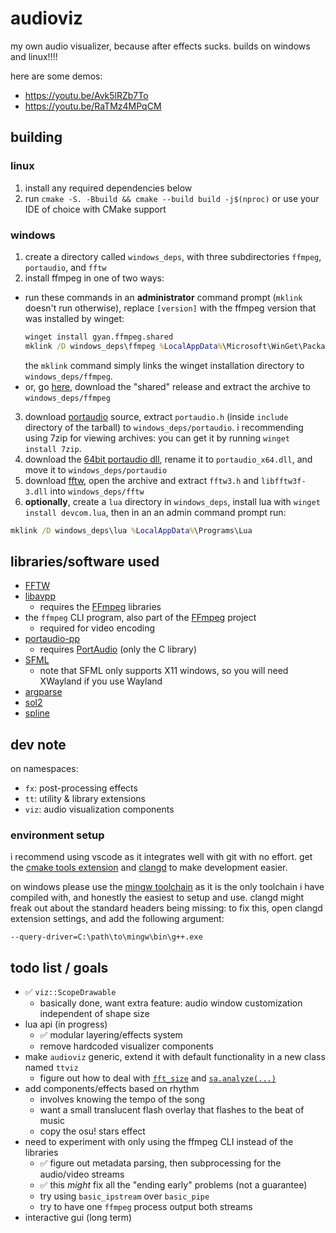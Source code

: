 # audioviz
my own audio visualizer, because after effects sucks.
builds on windows and linux!!!!

here are some demos:
- https://youtu.be/Avk5lRZb7To
- https://youtu.be/RaTMz4MPqCM

## building
### linux
1. install any required dependencies below
2. run `cmake -S. -Bbuild && cmake --build build -j$(nproc)` or use your IDE of choice with CMake support

### windows
1. create a directory called `windows_deps`, with three subdirectories `ffmpeg`, `portaudio`, and `fftw`
2. install ffmpeg in one of two ways:
  - run these commands in an **administrator** command prompt (`mklink` doesn't run otherwise), replace `[version]` with the ffmpeg version that was installed by winget:
    ```cmd
    winget install gyan.ffmpeg.shared
    mklink /D windows_deps\ffmpeg %LocalAppData%\Microsoft\WinGet\Packages\Gyan.FFmpeg.Shared_Microsoft.Winget.Source_8wekyb3d8bbwe\ffmpeg-[version]-full_build-shared
    ```
	the `mklink` command simply links the winget installation directory to `windows_deps/ffmpeg`.
  - or, go [here](https://www.gyan.dev/ffmpeg/builds/#release-builds), download the "shared" release and extract the archive to `windows_deps/ffmpeg`
3. download [portaudio](https://files.portaudio.com/download.html) source, extract `portaudio.h` (inside `include` directory of the tarball) to `windows_deps/portaudio`. i recommending using 7zip for viewing archives: you can get it by running `winget install 7zip`.
4. download the [64bit portaudio dll](https://github.com/spatialaudio/portaudio-binaries), rename it to `portaudio_x64.dll`, and move it to `windows_deps/portaudio`
5. download [fftw](https://fftw.org/install/windows.html), open the archive and extract `fftw3.h` and `libfftw3f-3.dll` into `windows_deps/fftw`
6. **optionally**, create a `lua` directory in `windows_deps`, install lua with `winget install devcom.lua`, then in an an admin command prompt run:
  ```cmd
  mklink /D windows_deps\lua %LocalAppData%\Programs\Lua
  ```

## libraries/software used
- [FFTW](https://fftw.org)
- [libavpp](https://github.com/trustytrojan/libavpp)
  - requires the [FFmpeg](https://github.com/FFmpeg/FFmpeg) libraries
- the `ffmpeg` CLI program, also part of the [FFmpeg](https://github.com/FFmpeg/FFmpeg) project
  - required for video encoding
- [portaudio-pp](https://github.com/trustytrojan/portaudio-pp)
  - requires [PortAudio](https://github.com/PortAudio/portaudio) (only the C library)
- [SFML](https://github.com/SFML/SFML)
  - note that SFML only supports X11 windows, so you will need XWayland if you use Wayland
- [argparse](https://github.com/p-ranav/argparse)
- [sol2](https://github.com/ThePhD/sol2)
- [spline](https://github.com/ttk592/spline)

## dev note
on namespaces:
- `fx`: post-processing effects
- `tt`: utility & library extensions
- `viz`: audio visualization components

### environment setup
i recommend using vscode as it integrates well with git with no effort. get the [cmake tools extension](https://marketplace.visualstudio.com/items?itemName=ms-vscode.cmake-tools) and [clangd](https://marketplace.visualstudio.com/items?itemName=llvm-vs-code-extensions.vscode-clangd) to make development easier.

on windows please use the [mingw toolchain](https://github.com/niXman/mingw-builds-binaries/releases) as it is the only toolchain i have compiled with, and honestly the easiest to setup and use. clangd might freak out about the standard headers being missing: to fix this, open clangd extension settings, and add the following argument:
```
--query-driver=C:\path\to\mingw\bin\g++.exe
```

## todo list / goals
- ✅️ `viz::ScopeDrawable`
  - basically done, want extra feature: audio window customization independent of shape size
- lua api (in progress)
  - ✅️ modular layering/effects system
  - remove hardcoded visualizer components
- make `audioviz` generic, extend it with default functionality in a new class named `ttviz`
  - figure out how to deal with [`fft_size`](src/audioviz.cpp#L284) and [`sa.analyze(...)`](src/audioviz.cpp#L299)
- add components/effects based on rhythm
  - involves knowing the tempo of the song
  - want a small translucent flash overlay that flashes to the beat of music
  - copy the osu! stars effect
- need to experiment with only using the ffmpeg CLI instead of the libraries
  - ✅️ figure out metadata parsing, then subprocessing for the audio/video streams
  - ✅️ this *might* fix all the "ending early" problems (not a guarantee)
  - try using `basic_ipstream` over `basic_pipe`
  - try to have one `ffmpeg` process output both streams
- interactive gui (long term)
